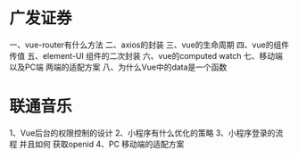 # 广发证券
一、vue-router有什么方法
二、axios的封装
三、vue的生命周期
四、vue的组件传值
五、element-UI 组件的二次封装
六、vue的computed watch
七、移动端以及PC端 两端的适配方案
八、为什么Vue中的data是一个函数

# 联通音乐
1、Vue后台的权限控制的设计
2、小程序有什么优化的策略
3、小程序登录的流程
     并且如何 获取openid
4、PC 移动端的适配方案